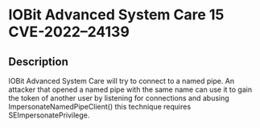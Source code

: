 # IOBit Advanced System Care 15 CVE-2022–24139

## Description
IOBit Advanced System Care will try to connect to a named pipe. An attacker that opened a named pipe with the same name can use it to gain the token of another user by listening for connections and abusing ImpersonateNamedPipeClient() this technique requires SEImpersonatePrivilege.
